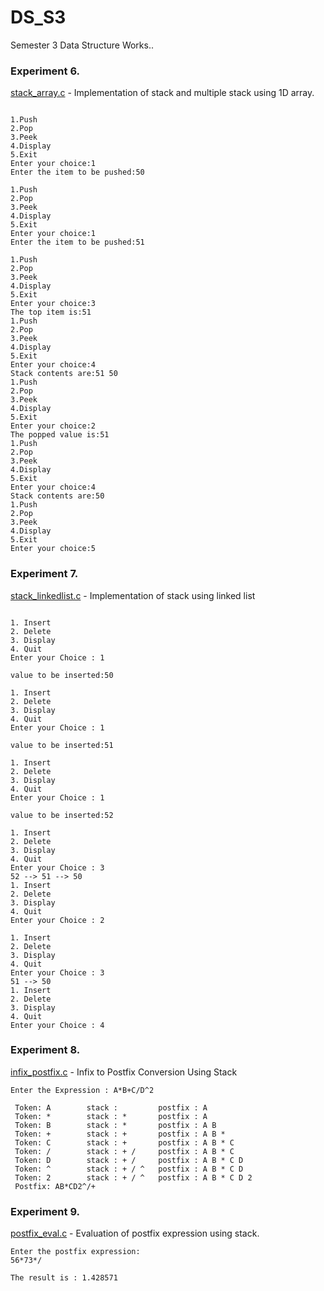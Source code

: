# DS_S3
Semester 3 Data Structure Works..



### Experiment 6.

[stack_array.c](https://github.com/akkupy/DS_S3/blob/main/Exp_6/stack_array.c) - Implementation of stack and multiple stack using 1D array.
```

1.Push
2.Pop
3.Peek
4.Display
5.Exit
Enter your choice:1
Enter the item to be pushed:50

1.Push
2.Pop
3.Peek
4.Display
5.Exit
Enter your choice:1
Enter the item to be pushed:51

1.Push
2.Pop
3.Peek
4.Display
5.Exit
Enter your choice:3
The top item is:51
1.Push
2.Pop
3.Peek
4.Display
5.Exit
Enter your choice:4
Stack contents are:51 50 
1.Push
2.Pop
3.Peek
4.Display
5.Exit
Enter your choice:2
The popped value is:51
1.Push
2.Pop
3.Peek
4.Display
5.Exit
Enter your choice:4
Stack contents are:50 
1.Push
2.Pop
3.Peek
4.Display
5.Exit
Enter your choice:5

```  


### Experiment 7.

[stack_linkedlist.c](https://github.com/akkupy/DS_S3/blob/main/Exp_7/stack_linkedlist.c) - Implementation of stack using linked list
```

1. Insert 
2. Delete
3. Display
4. Quit
Enter your Choice : 1

value to be inserted:50

1. Insert 
2. Delete
3. Display
4. Quit
Enter your Choice : 1

value to be inserted:51

1. Insert
2. Delete
3. Display
4. Quit
Enter your Choice : 1

value to be inserted:52

1. Insert
2. Delete
3. Display
4. Quit
Enter your Choice : 3
52 --> 51 --> 50
1. Insert
2. Delete
3. Display
4. Quit
Enter your Choice : 2

1. Insert
2. Delete
3. Display
4. Quit
Enter your Choice : 3
51 --> 50
1. Insert
2. Delete
3. Display
4. Quit
Enter your Choice : 4

```  
### Experiment 8.

[infix_postfix.c](https://github.com/akkupy/DS_S3/blob/main/Exp_8/infix_postfix.c) - Infix to Postfix Conversion Using Stack
```
Enter the Expression : A*B+C/D^2

 Token: A        stack :         postfix : A
 Token: *        stack : *       postfix : A
 Token: B        stack : *       postfix : A B
 Token: +        stack : +       postfix : A B *
 Token: C        stack : +       postfix : A B * C
 Token: /        stack : + /     postfix : A B * C
 Token: D        stack : + /     postfix : A B * C D
 Token: ^        stack : + / ^   postfix : A B * C D
 Token: 2        stack : + / ^   postfix : A B * C D 2 
 Postfix: AB*CD2^/+
```  

### Experiment 9.

[postfix_eval.c](https://github.com/akkupy/DS_S3/blob/main/Exp_9/postfix_eval.c) - Evaluation of postfix expression using stack.
```
Enter the postfix expression:
56*73*/

The result is : 1.428571
```  